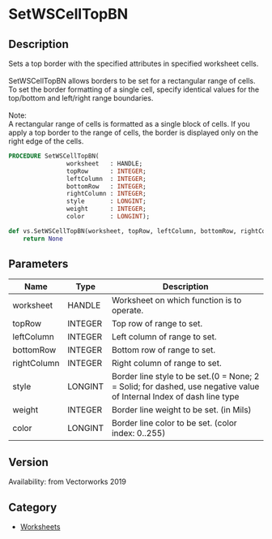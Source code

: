 # SetWSCellTopBN

## Description
Sets a top border with the specified attributes in specified worksheet cells.<BR>
<BR>
SetWSCellTopBN allows borders to be set for a rectangular range of cells. To set the border formatting of a single cell, specify identical values for the top/bottom and left/right range boundaries.<BR>
<BR>
Note:<BR>
A rectangular range of cells is formatted as a single block of cells. If you apply a top border to the range of cells, the border is displayed only on the right edge of the cells. <BR>

```pascal
PROCEDURE SetWSCellTopBN(
				worksheet   : HANDLE;
				topRow      : INTEGER;
				leftColumn  : INTEGER;
				bottomRow   : INTEGER;
				rightColumn : INTEGER;
				style       : LONGINT;
				weight      : INTEGER;
				color       : LONGINT);
```

```python
def vs.SetWSCellTopBN(worksheet, topRow, leftColumn, bottomRow, rightColumn, style, weight, color):
    return None
```

## Parameters
|Name|Type|Description|
|---|---|---|
|worksheet|HANDLE|Worksheet on which function is to operate.|
|topRow|INTEGER|Top row of range to set.|
|leftColumn|INTEGER|Left column of range to set.|
|bottomRow|INTEGER|Bottom row of range to set.|
|rightColumn|INTEGER|Right column of range to set.|
|style|LONGINT|Border line style to be set.(0 = None; 2 = Solid; for dashed, use negative value of Internal Index of dash line type|
|weight|INTEGER|Border line weight to be set. (in Mils)|
|color|LONGINT|Border line color to be set. (color index: 0..255)|

## Version
Availability: from Vectorworks 2019

## Category
* [Worksheets](../Categories/Worksheets.md)
